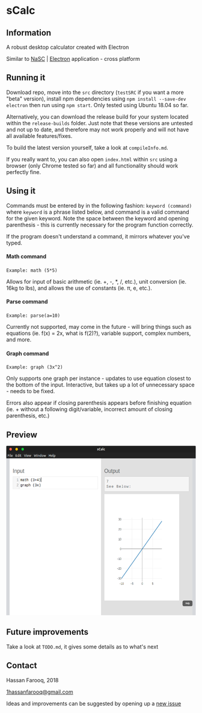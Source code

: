 # sCalc


## Information
A robust desktop calculator created with Electron

Similar to [NaSC](https://github.com/parnold-x/nasc) | [Electron](https://github.com/electron/electron) application - cross platform


## Running it
Download repo, move into the `src` directory (`testSRC` if you want a more "beta" version), install npm dependencies using `npm install --save-dev electron` then run using `npm start`. Only tested using Ubuntu 18.04 so far.

Alternatively, you can download the release build for your system located within the `release-builds` folder. Just note that these versions are untested and not up to date, and therefore may not work properly and will not have all available features/fixes.

To build the latest version yourself, take a look at `compileInfo.md`.

If you really want to, you can also open `index.html` within `src` using a browser (only Chrome tested so far) and all functionality should work perfectly fine.


## Using it
Commands must be entered by in the following fashion: `keyword (command)` where `keyword` is a phrase listed below, and command is a valid command for the given keyword. Note the space between the keyword and opening parenthesis  - this is currently necessary for the program function correctly.

If the program doesn't understand a command, it mirrors whatever you've typed.

#### Math command
`Example: math (5*5)`

Allows for input of basic arithmetic (ie. +, -, *, /, etc.), unit conversion (ie. 16kg to lbs), and allows the use of constants (ie. π, e, etc.).

#### Parse command
`Example: parse(a=10)`

Currently not supported, may come in the future - will bring things such as equations (ie. f(x) = 2x, what is f(2)?), variable support, complex numbers, and more.

#### Graph command
`Example: graph (3x^2)`

Only supports one graph per instance - updates to use equation closest to the bottom of the input. Interactive, but takes up a lot of unnecessary space - needs to be fixed.

Errors also appear if closing parenthesis appears before finishing equation (ie. + without a following digit/variable, incorrect amount of closing parenthesis, etc.)

## Preview

<img src="screenshots/screenshot-V7.png" alt="screenshot" height="450"><br>

## Future improvements
Take a look at `TODO.md`, it gives some details as to what's next


## Contact
Hassan Farooq, 2018

1hassanfarooq@gmail.com

Ideas and improvements can be suggested by opening up a [new issue](https://github.com/s-hfarooq/sCalc/issues/new)
